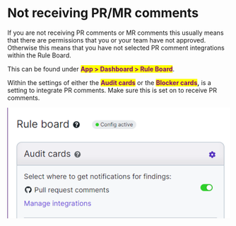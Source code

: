 # Not receiving PR/MR comments

If you are not receiving PR comments or MR comments this usually means that there are permissions that you or your team have not approved. Otherwise this means that you have not selected PR comment integrations within the Rule Board.

This can be found under <mark style="color:purple;"></mark> <mark style="color:purple;"></mark><mark style="color:purple;">**App > Dashboard > Rule Board**</mark>.&#x20;

Within the settings of either the <mark style="color:purple;">**Audit cards**</mark> or the <mark style="color:purple;">**Blocker cards**</mark>**,** is a setting to integrate PR comments. Make sure this is set on to receive PR comments.

![](../.gitbook/assets/PRComments1.png)
